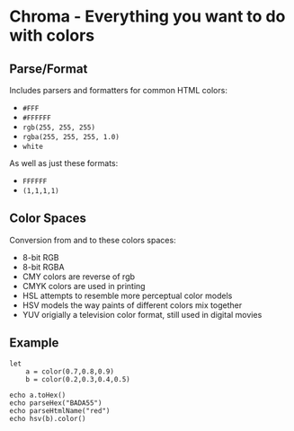 # Chroma - Everything you want to do with colors

## Parse/Format

Includes parsers and formatters for common HTML colors:
* `#FFF`
* `#FFFFFF`
* `rgb(255, 255, 255)`
* `rgba(255, 255, 255, 1.0)`
* `white`

As well as just these formats:
* `FFFFFF`
* `(1,1,1,1)`

## Color Spaces

Conversion from and to these colors spaces:
* 8-bit RGB
* 8-bit RGBA
* CMY colors are reverse of rgb
* CMYK colors are used in printing
* HSL attempts to resemble more perceptual color models
* HSV models the way paints of different colors mix together
* YUV origially a television color format, still used in digital movies

## Example

```land=nim
let
	a = color(0.7,0.8,0.9)
	b = color(0.2,0.3,0.4,0.5)

echo a.toHex()
echo parseHex("BADA55")
echo parseHtmlName("red")
echo hsv(b).color()
```